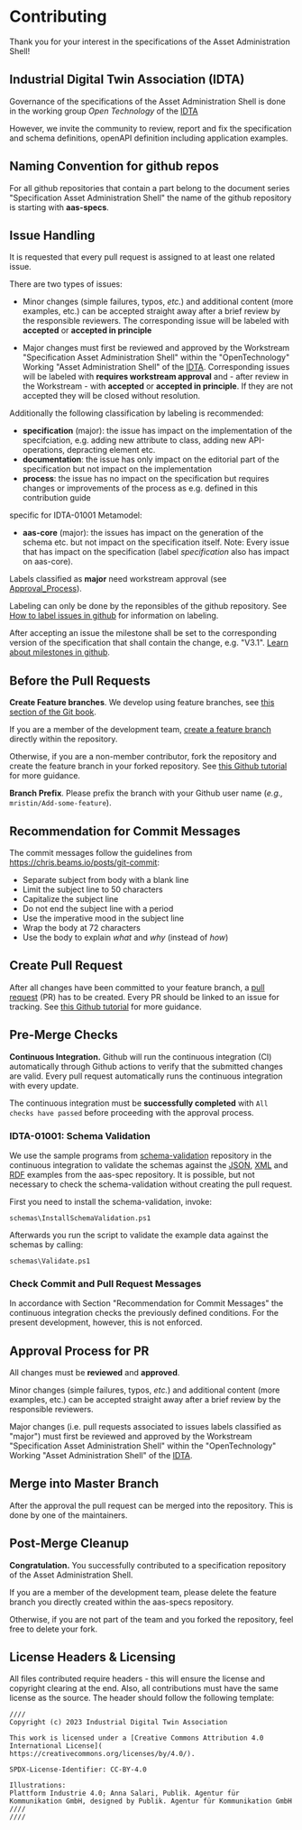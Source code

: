 # Contributing

Thank you for your interest in the specifications of the Asset Administration Shell!

## Industrial Digital Twin Association (IDTA)

Governance of the specifications of the Asset Administration Shell is done in the working group *Open Technology* 
of the [IDTA](https://industrialdigitaltwin.org/en/)

However, we invite the community to review, report and fix the specification 
and schema definitions, openAPI definition including application examples. 

## Naming Convention for github repos

For all github repositories that contain a part belong to the document series "Specification Asset Administration Shell" 
the name of the github repository is starting with **aas-specs**.


## Issue Handling

It is requested that every pull request is assigned to at least one related issue.

There are two types of issues:
- Minor changes (simple failures, typos, *etc.*) and additional content (more examples, etc.) can be accepted straight away after a brief review by the responsible reviewers.
  The corresponding issue will be labeled with **accepted** or **accepted in principle**

- Major changes must first be reviewed and approved by the Workstream "Specification Asset Administration Shell" within the "OpenTechnology" Working "Asset Administration Shell" of the  [IDTA].
  Corresponding issues will be labeled with **requires workstream approval** and - after review in the Workstream - with **accepted** or **accepted in principle**.
  If they are not accepted they will be closed without resolution.

Additionally the following classification by labeling is recommended:
- **specification** (major): the issue has impact on the implementation of the specifciation, e.g. adding new attribute to class, adding new API-operations, depracting element etc. 
- **documentation**: the issue has only impact on the editorial part of the specification but not impact on the implementation
- **process**: the issue has no impact on the specification but requires changes or improvements of the process as e.g. defined in this contribution guide

specific for IDTA-01001 Metamodel:
- **aas-core** (major): the issues has impact on the generation of the schema etc. but not impact on the specification itself.
    Note: Every issue that has impact on the specification (label *specification* also has impact on aas-core).

Labels classified as **major** need workstream approval (see [Approval_Process](#approval-process-for-pr)).

Labeling can only be done by the reponsibles of the github repository. See [How to label issues in github] for information on labeling.

After accepting an issue the milestone shall be set to the corresponding version of the specification that shall contain the change, e.g. "V3.1".
[Learn about milestones in github].

[How to label issues in github]: https://docs.github.com/en/issues/tracking-your-work-with-issues/quickstart#adding-labels
[Learn about milestones in github]: https://docs.github.com/en/issues/using-labels-and-milestones-to-track-work/about-milestones

## Before the Pull Requests

**Create Feature branches**.
We develop using feature branches, see [this section of the Git book].

[this section of the Git book]: https://git-scm.com/book/en/v2/Git-Branching-Branching-Workflows

If you are a member of the development team, [create a feature branch] directly within the repository.

[create a feature branch]: https://docs.github.com/en/pull-requests/collaborating-with-pull-requests/proposing-changes-to-your-work-with-pull-requests/creating-and-deleting-branches-within-your-repository

Otherwise, if you are a non-member contributor, fork the repository and create the feature branch in your forked repository. See [this Github tutorial] for more guidance. 

[this Github tutorial]: https://help.github.com/en/github/collaborating-with-issues-and-pull-requests/creating-a-pull-request-from-a-fork

**Branch Prefix**.
Please prefix the branch with your Github user name (*e.g.,* `mristin/Add-some-feature`).

## Recommendation for Commit Messages

The commit messages follow the guidelines from https://chris.beams.io/posts/git-commit:
* Separate subject from body with a blank line
* Limit the subject line to 50 characters
* Capitalize the subject line
* Do not end the subject line with a period
* Use the imperative mood in the subject line
* Wrap the body at 72 characters
* Use the body to explain *what* and *why* (instead of *how*)

## Create Pull Request
After all changes have been committed to your feature branch, a [pull request] (PR) has to be created.
Every PR should be linked to an issue for tracking.
See [this Github tutorial] for more guidance. 

[pull request]: https://docs.github.com/en/pull-requests/collaborating-with-pull-requests/proposing-changes-to-your-work-with-pull-requests/creating-a-pull-request

[link PR to issue]: https://docs.github.com/en/issues/tracking-your-work-with-issues/linking-a-pull-request-to-an-issue

## Pre-Merge Checks
**Continuous Integration.**
Github will run the continuous integration (CI) automatically through Github actions to verify that the submitted changes are valid.
Every pull request automatically runs the continuous integration with every update.

The continuous integration must be **successfully completed** with `All checks have passed` before proceeding with the approval process.

### IDTA-01001: Schema Validation
We use the sample programs from [schema-validation] repository in the continuous integration to validate the 
schemas against the [JSON], [XML] and [RDF] examples from the aas-spec repository.
It is possible, but not necessary to check the schema-validation without creating the pull request. 

[schema-validation]: https://github.com/admin-shell-io/schema-validation
[JSON]: /schemas/json/examples
[XML]: /schemas/xml/examples
[RDF]: /schemas/rdf/examples

First you need to install the schema-validation, invoke:

```
schemas\InstallSchemaValidation.ps1
```

Afterwards you run the script to validate the example data against the schemas by calling:

```
schemas\Validate.ps1
```

### Check Commit and Pull Request Messages
In accordance with Section "Recommendation for Commit Messages" the continuous integration checks the previously defined conditions.
For the present development, however, this is not enforced.

## Approval Process for PR
All changes must be **reviewed** and **approved**.

Minor changes (simple failures, typos, *etc.*) and additional content (more examples, etc.) can be accepted straight away after a brief review by the responsible reviewers.

Major changes (i.e. pull requests associated to issues labels classified as "major") must first be reviewed and approved by the Workstream "Specification Asset Administration Shell" within the "OpenTechnology" Working "Asset Administration Shell" of the  [IDTA].


[IDTA]: https://industrialdigitaltwin.org/


## Merge into Master Branch

After the approval the pull request can be merged into the repository. This is done by one of the maintainers.


## Post-Merge Cleanup
**Congratulation.**
You successfully contributed to a specification repository of the Asset Administration Shell.

If you are a member of the development team, please delete the feature branch you directly created within the aas-specs repository.

Otherwise, if you are not part of the team and you forked the repository, feel free to delete your fork.


## License Headers & Licensing

All files contributed require headers - this will ensure the license and copyright clearing at the end. Also, all contributions must have the same license as the source.
The header should follow the following template:

```
////
Copyright (c) 2023 Industrial Digital Twin Association

This work is licensed under a [Creative Commons Attribution 4.0 International License](
https://creativecommons.org/licenses/by/4.0/). 

SPDX-License-Identifier: CC-BY-4.0

Illustrations:
Plattform Industrie 4.0; Anna Salari, Publik. Agentur für Kommunikation GmbH, designed by Publik. Agentur für Kommunikation GmbH
////
////
```

